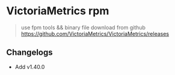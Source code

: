 # VictoriaMetrics rpm 

> use fpm tools && binary file  download from github https://github.com/VictoriaMetrics/VictoriaMetrics/releases

## Changelogs

* Add v1.40.0


